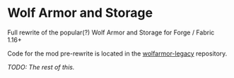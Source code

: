 # Wolf Armor and Storage

Full rewrite of the popular(?) Wolf Armor and Storage for Forge / Fabric 1.16+

Code for the mod pre-rewrite is located in the [wolfarmor-legacy](https://github.com/satyrnidae/wolfarmor-legacy) repository.

*TODO: The rest of this.*